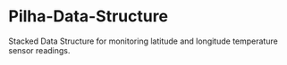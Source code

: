# Pilha-Data-Structure
Stacked Data Structure for monitoring latitude and longitude temperature sensor readings.
